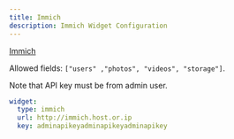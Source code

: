 ```yaml
---
title: Immich
description: Immich Widget Configuration
---
```


[Immich](https://github.com/immich-app/immich)

Allowed fields: `["users" ,"photos", "videos", "storage"]`.

Note that API key must be from admin user.

```yaml
widget:
  type: immich
  url: http://immich.host.or.ip
  key: adminapikeyadminapikeyadminapikey
```
